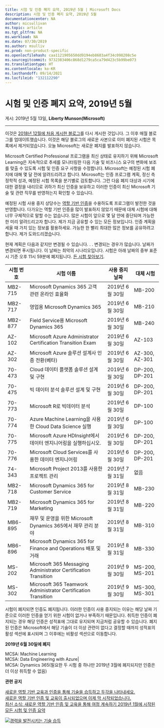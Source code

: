 ```yaml
---
title: 시험 및 인증 폐지 요약, 2019년 5월 | Microsoft Docs
description: 시험 및 인증 폐지 요약, 2019년 5월
documentationcenter: NA
author: micsullivan
ms.topic: article
ms.tgt_pltfrm: NA
ms.workload: NA
ms.date: 07/30/2019
ms.author: msulliv
ms.prod: non-product-specific
ms.openlocfilehash: caa1121905650dd9194eb8603a4f34c098208c5e
ms.sourcegitcommit: 9732383406c868d1279ca5ca79d423c5b99be073
ms.translationtype: HT
ms.contentlocale: ko-KR
ms.lasthandoff: 09/14/2021
ms.locfileid: "132112290"
---
```

# <a name="exam-and-certification-retirement-roundup-may-2019"></a>시험 및 인증 폐지 요약, 2019년 5월

게시: 2019년 5월 13일, **Liberty Munson(Microsoft)**

___

이것은 [2018년 12월에 처음 게시한 블로그](https://www.microsoft.com/en-us/learning/community-blog-post.aspx?BlogId=8&Id=375189)를 다시 게시한 것입니다. 그 이후 매월 블로그를 업데이트했습니다. 이것은 해당 블로그의 새로운 사본으로 이미 폐지된 시험은 목록에서 제거되었습니다. 오늘 Microsoft는 새로운 폐지를 발표하지 않습니다.

Microsoft Certified Professional 프로그램을 최신 상태로 유지하기 위해 Microsoft Learning은 지속적으로 추세를 모니터링한 다음 기술 및 비즈니스 요구의 변화에 보조를 맞출 수 있도록 시험 및 인증 요구 사항을 수정합니다. Microsoft는 예정된 시험 폐지에 대해 몇 달 전에 알려드리려고 합니다. Microsoft는 인증 프로그램 계획, 정신 측정학적 성과, 예정된 시험 목록을 분기별로 검토합니다. 그런 다음 폐지 대상과 시기에 대한 결정을 내리므로 귀하가 최신 인증을 보유하고 이러한 인증이 최신 Microsoft 기술 및 관련 직무를 반영하는지 확인할 수 있습니다.

예정된 시험 사용 중지 상당수는 [역할 기반 인증](https://www.microsoft.com/en-us/learning/community-blog-post.aspx?BlogId=8&Id=375159)을 수용하도록 프로그램이 발전한 것을 반영합니다. 다가오는 역할 기반 인증을 많이 발표하지 않았기 때문에 대체 시험에 대해 너무 구체적으로 말할 수는 없습니다. 많은 시험이 앞으로 몇 달 안에 중단되며 가능한 한 미리 알려드리고자 합니다. 제가 지금 공유할 수 있는 모든 정보입니다. 인증 계획을 세울 때 가치 있는 정보를 활용하세요. 가능한 한 빨리 최대한 많은 정보를 공유하려고 합니다. 제가 도와드리겠습니다.

현재 계획은 다음과 같지만 변경될 수 있습니다. . . 변경되는 경우가 많습니다. 날짜가 변경되면 푸시됩니다. 이 날짜는 최악의 시나리오입니다. 시험은 아래 날짜의 중부 표준시 기준 오후 11시 59분에 폐지됩니다. [든 시험 찾아보기](https://www.microsoft.com/learning/exam-list.aspx).

| 시험 번호 | 시험 이름 | 사용 중지 날짜 | 대체 시험  |
| --- | --- | --- | --- |
| MB2-715 | Microsoft Dynamics 365 고객 관련 온라인 효율화 | 2019년 6월 30일 | MB-200 |
| MB2-717 | 영업용 Microsoft Dynamics 365 | 2019년 6월 30일 | MB-210 |
| MB2-877 | Field Service용 Microsoft Dynamics 365 | 2019년 6월 30일 | MB-240 |
| AZ-102 | Microsoft Azure Administrator Certification Transition Exam | 2019년 6월 30일 | AZ-103 |
| AZ-302 | Microsoft Azure 솔루션 설계사 인증 전환(베타) | 2019년 6월 30일 | AZ-300, AZ-301 |
| 70-473 | Cloud 데이터 플랫폼 솔루션 설계 및 구현 | 2019년 6월 30일 | DP-200, DP-201 |
| 70-475 | 빅 데이터 분석 솔루션 설계 및 구현 | 2019년 6월 30일 | DP-200, DP-201 |
| 70-773 | Microsoft R로 빅데이터 분석 | 2019년 6월 30일 | DP-100 |
| 70-774 | Azure Machine Learning을 사용한 Cloud Data Science 실행 | 2019년 6월 30일 | DP-100 |
| 70-775 | Microsoft Azure HDInsight에서 데이터 엔지니어링을 실행하십시오. | 2019년 6월 30일 | DP-200, DP-201 |
| 70-776 | Microsoft Cloud Services를 사용한 데이터 엔지니어링 | 2019년 6월 30일 | DP-200, DP-201 |
| 74-343 | Microsoft Project 2013를 사용한 프로젝트 관리 | 2019년 7월 31일 | 없음 |
| MB2-718 | Microsoft Dynamics 365 for Customer Service | 2019년 8월 31일 | MB-230 |
| MB2-719 | Microsoft Dynamics 365 for Marketing | 2019년 8월 31일 | MB-220 |
| MB6-895 | 재무 및 운영을 위한 Microsoft Dynamics 365에서 재무 관리 분야 | 2019년 8월 31일 | MB-310 |
| MB6-896 | Microsoft Dynamics 365 for Finance and Operations 배포 및 거래 | 2019년 8월 31일 | MB-330 |
| MS-202 | Microsoft 365 Messaging Administrator Certification Transition | 2019년 9월 30일 | MS-200, MS-201 |
| MS-302 | Microsoft 365 Teamwork Administrator Certification Transition | 2019년 9월 30일 | MS-300, MS-301 |


시험이 폐지되면 인증도 폐지됩니다. 이러한 인증이 사용 중지되는 이유는 해당 날짜 기준으로 이러한 인증을 얻기 위한 시험이 없거나 부족하기 때문입니다. 취득한 인증이 폐지되는 경우 해당 인증은 성적표에 그대로 유지되며 지금처럼 공유할 수 있습니다. 폐지된 인증은 Microsoft에서 해당 기술이 더 이상 관련이 없다고 결정할 때까지 성적표의 활성 섹션에 표시되며 그 이후에는 비활성 섹션으로 이동합니다.

**2019년 6월 30일에 폐지**

MCSA: Machine Learning  
MCSA: Data Engineering with Azure|  
MCSA: Dynamics 365(필요한 두 시험 중 하나만 2019년 3월에 폐지되지만 인증은 더 이상 취득할 수 없음)

**관련 공지** 
  
[새로운 역할 기반 교육과 인증을 통해 기술을 습득하고 두각을 나타내세요.](https://www.microsoft.com/en-us/learning/community-blog-post.aspx?BlogId=8&Id=375161)   
[새로운 역할 기반 인증 및 교육이 출시되었으며 이제 막 시작되었습니다.](https://www.microsoft.com/en-us/learning/community-blog-post.aspx?BlogId=8&Id=375159)  
[최신 소식: 새로운 역할 기반 인증 및 교육을 통해 여정 계속하기 ](https://www.microsoft.com/en-us/learning/community-blog-post.aspx?BlogId=8&Id=375200)[2019년 1월에 시작된 모든 시험 및 인증 요약](https://www.microsoft.com/en-us/learning/community-blog-post.aspx?BlogId=8&Id=375204)

[![경력을 발전시키는 기술 습득](images/microsoft-certified-banner.png)](https://www.microsoft.com/learning/azure-training-certification.aspx?WT.icid=mva_bnr_lexawareness_usen_asi_rightrail_oct2017)


